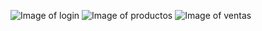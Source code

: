 ![Image of login](https://i.imgur.com/J69lFHs.png)
![Image of productos](https://i.imgur.com/wBWEAMk.png)
![Image of ventas](https://i.imgur.com/HDWQbPZ.png)